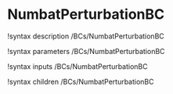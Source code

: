 # NumbatPerturbationBC
!syntax description /BCs/NumbatPerturbationBC

!syntax parameters /BCs/NumbatPerturbationBC

!syntax inputs /BCs/NumbatPerturbationBC

!syntax children /BCs/NumbatPerturbationBC
